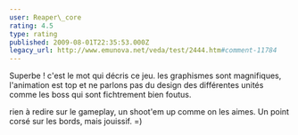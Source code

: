 ```yaml
---
user: Reaper\_core
rating: 4.5
type: rating
published: 2009-08-01T22:35:53.000Z
legacy_url: http://www.emunova.net/veda/test/2444.htm#comment-11784
---
```

Superbe ! c'est le mot qui décris ce jeu. les graphismes sont magnifiques, l'animation est top et ne parlons pas du design des différentes unités comme les boss qui sont fichtrement bien foutus. 

rien à redire sur le gameplay, un shoot'em up comme on les aimes. Un point corsé sur les bords, mais jouissif. =)